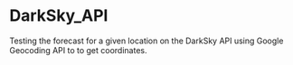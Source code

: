 # DarkSky_API

Testing the forecast for a given location on the DarkSky API using Google Geocoding API to to get coordinates. 
